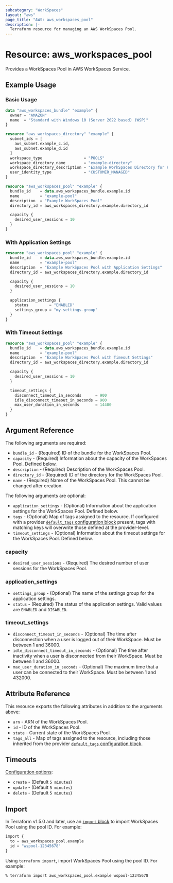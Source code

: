 ```yaml
---
subcategory: "WorkSpaces"
layout: "aws"
page_title: "AWS: aws_workspaces_pool"
description: |-
  Terraform resource for managing an AWS WorkSpaces Pool.
---
```

# Resource: aws_workspaces_pool

Provides a WorkSpaces Pool in AWS WorkSpaces Service.

## Example Usage

### Basic Usage

```terraform
data "aws_workspaces_bundle" "example" {
  owner = "AMAZON"
  name  = "Standard with Windows 10 (Server 2022 based) (WSP)"
}

resource "aws_workspaces_directory" "example" {
  subnet_ids = [
    aws_subnet.example_c.id,
    aws_subnet.example_d.id
  ]
  workspace_type                  = "POOLS"
  workspace_directory_name        = "example-directory"
  workspace_directory_description = "Example WorkSpaces Directory for Pools"
  user_identity_type              = "CUSTOMER_MANAGED"
}

resource "aws_workspaces_pool" "example" {
  bundle_id    = data.aws_workspaces_bundle.example.id
  name         = "example-pool"
  description  = "Example WorkSpaces Pool"
  directory_id = aws_workspaces_directory.example.directory_id

  capacity {
    desired_user_sessions = 10
  }
}
```

### With Application Settings

```terraform
resource "aws_workspaces_pool" "example" {
  bundle_id    = data.aws_workspaces_bundle.example.id
  name         = "example-pool"
  description  = "Example WorkSpaces Pool with Application Settings"
  directory_id = aws_workspaces_directory.example.directory_id

  capacity {
    desired_user_sessions = 10
  }

  application_settings {
    status         = "ENABLED"
    settings_group = "my-settings-group"
  }
}
```

### With Timeout Settings

```terraform
resource "aws_workspaces_pool" "example" {
  bundle_id    = data.aws_workspaces_bundle.example.id
  name         = "example-pool"
  description  = "Example WorkSpaces Pool with Timeout Settings"
  directory_id = aws_workspaces_directory.example.directory_id

  capacity {
    desired_user_sessions = 10
  }

  timeout_settings {
    disconnect_timeout_in_seconds      = 900
    idle_disconnect_timeout_in_seconds = 900
    max_user_duration_in_seconds       = 14400
  }
}
```

## Argument Reference

The following arguments are required:

* `bundle_id` - (Required) ID of the bundle for the WorkSpaces Pool.
* `capacity` - (Required) Information about the capacity of the WorkSpaces Pool. Defined below.
* `description` - (Required) Description of the WorkSpaces Pool.
* `directory_id` - (Required) ID of the directory for the WorkSpaces Pool.
* `name` - (Required) Name of the WorkSpaces Pool. This cannot be changed after creation.

The following arguments are optional:

* `application_settings` - (Optional) Information about the application settings for the WorkSpaces Pool. Defined below.
* `tags` - (Optional) Map of tags assigned to the resource. If configured with a provider [`default_tags` configuration block](/docs/providers/aws/index.html#default_tags-configuration-block) present, tags with matching keys will overwrite those defined at the provider-level.
* `timeout_settings` - (Optional) Information about the timeout settings for the WorkSpaces Pool. Defined below.

### capacity

* `desired_user_sessions` - (Required) The desired number of user sessions for the WorkSpaces Pool.

### application_settings

* `settings_group` - (Optional) The name of the settings group for the application settings.
* `status` - (Required) The status of the application settings. Valid values are `ENABLED` and `DISABLED`.

### timeout_settings

* `disconnect_timeout_in_seconds` - (Optional) The time after disconnection when a user is logged out of their WorkSpace. Must be between 1 and 36000.
* `idle_disconnect_timeout_in_seconds` - (Optional) The time after inactivity when a user is disconnected from their WorkSpace. Must be between 1 and 36000.
* `max_user_duration_in_seconds` - (Optional) The maximum time that a user can be connected to their WorkSpace. Must be between 1 and 432000.

## Attribute Reference

This resource exports the following attributes in addition to the arguments above:

* `arn` - ARN of the WorkSpaces Pool.
* `id` - ID of the WorkSpaces Pool.
* `state` - Current state of the WorkSpaces Pool.
* `tags_all` - Map of tags assigned to the resource, including those inherited from the provider [`default_tags` configuration block](https://registry.terraform.io/providers/hashicorp/aws/latest/docs#default_tags-configuration-block).

## Timeouts

[Configuration options](https://developer.hashicorp.com/terraform/language/resources/syntax#operation-timeouts):

* `create` - (Default `5 minutes`)
* `update` - (Default `5 minutes`)
* `delete` - (Default `5 minutes`)

## Import

In Terraform v1.5.0 and later, use an [`import` block](https://developer.hashicorp.com/terraform/language/import) to import WorkSpaces Pool using the pool ID. For example:

```terraform
import {
  to = aws_workspaces_pool.example
  id = "wspool-12345678"
}
```

Using `terraform import`, import WorkSpaces Pool using the pool ID. For example:

```console
% terraform import aws_workspaces_pool.example wspool-12345678
```